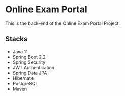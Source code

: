 # Online Exam Portal
This is the back-end of the Online Exam Portal Project.

## Stacks 
- Java 11
- Spring Boot 2.2
- Spring Security
- JWT Authentication
- Spring Data JPA
- Hibernate
- PostgreSQL
- Maven

